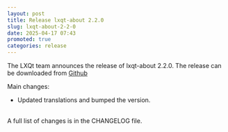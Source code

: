```yaml
---
layout: post
title: Release lxqt-about 2.2.0
slug: lxqt-about-2-2-0
date: 2025-04-17 07:43
promoted: true
categories: release
---
```


The LXQt team announces the release of lxqt-about 2.2.0.
The release can be downloaded from [Github](https://github.com/lxqt/lxqt-about/releases)

Main changes:

 * Updated translations and bumped the version.


<br/>
A full list of changes is in the CHANGELOG file.
<br/>
